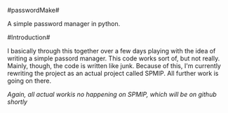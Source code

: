 #passwordMake#

A simple password manager in python.

#Introduction#

I basically through this together over a few days playing with the idea of writing a simple passord manager.  This code works sort of, but not really. Mainly, though, the code is written like junk. Because of this, I'm currently rewriting the project as an actual project called SPMIP.  All further work is going on there.

*Again, all actual workis no happening on SPMIP, which will be on github shortly*


